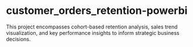 # customer_orders_retention-powerbi
This project encompasses cohort-based retention analysis, sales trend visualization, and key performance insights to inform strategic business decisions.​
